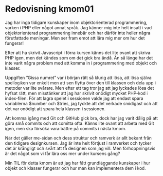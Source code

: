 ---
---
Redovisning kmom01
=========================

Jag har inga tidigare kunskaper inom objektorienterad programmering, varken i PHP eller något annat språk. Jag känner mig inte helt insatt i vad objektorienterad programmering innebär och har därför inte heller några förutfattade meningar. Men ser fram emot att lära mig mer om hur det fungerar!

Efter att ha skrivit Javascript i förra kursen känns det lite ovant att skriva PHP igen, men det kändes som om det gick bra ändå. Än så länge har det inte varit några problem med att komma in i programmering med objekt och klasser.

Uppgiften ”Gissa numret” var i början rätt så klurig att lösa, att lösa själva spellogiken var enkelt men att sen flytta över den till klassen och dela upp i metoder var lite svårare. Men efter ett tag tror jag att jag lyckades lösa det hyfsat rätt, men misstänker att jag har skrivit onödigt mycket PHP-kod i index-filen. För att lagra spelet i sessionen valde jag att endast spara variablerna $number och $tries, jag tyckte att det verkade smidigast och att det var onödigt att spara hela klassen i sessionen.

Att komma igång med Git och GitHub gick bra, dock har jag varit dålig på att göra små commits och att comitta ofta. Känns lite ovant att arbeta med Git igen, men ska försöka vara bättre på commits i nästa kmom.

När det gäller me-sidan och dess struktur och ramverk är allt bekant från den tidigare designkursen. Jag är inte helt förtjust i ramverket och tycker det är krångligt och svårt att få designen som jag vill. Men förhoppningsvis är det något som vi får lära oss mer under kursens gång?

Min TIL för detta kmom är att jag har fått grundläggande kunskaper i hur objekt och klasser fungerar och hur man kan implementera dem i kod.
